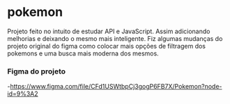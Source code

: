 # pokemon

Projeto feito no intuito de estudar API e JavaScript. Assim adicionando melhorias e deixando o mesmo mais inteligente. Fiz algumas mudanças do projeto original do figma como colocar mais opções de filtragem dos pokemons e uma busca mais moderna dos mesmos.

### Figma do projeto
-https://www.figma.com/file/CFd1USWtbpCj3gogP6FB7X/Pokemon?node-id=9%3A2
